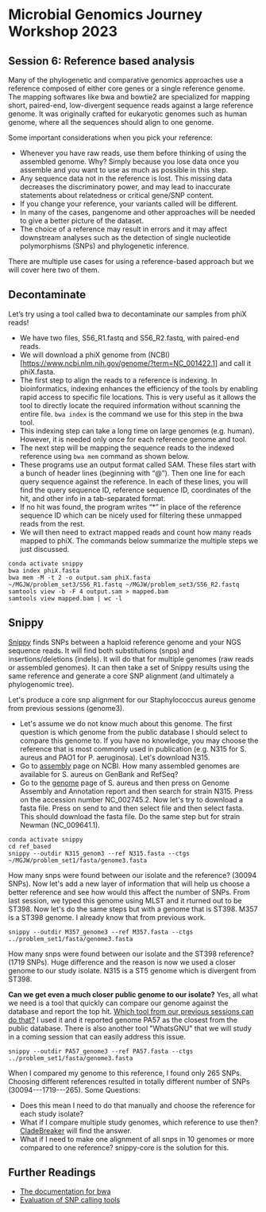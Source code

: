 # Microbial Genomics Journey Workshop 2023
## Session 6: Reference based analysis

Many of the phylogenetic and comparative genomics approaches use a reference composed of either core genes or a single reference genome. The mapping softwares like bwa and bowtie2 are specialized for mapping short, paired-end, low-divergent sequence reads against a large reference genome. It was originally crafted for eukaryotic genomes such as human genome, where all the sequences should align to one genome.<br/>

Some important considerations when you pick your reference:
* Whenever you have raw reads, use them before thinking of using the assembled genome. Why? Simply because you lose data once you assemble and you want to use as much as possible in this step.
* Any sequence data not in the reference is lost. This missing data decreases the discriminatory power, and may lead to inaccurate statements about relatedness or critical gene/SNP content.
* If you change your reference, your variants called will be different.
* In many of the cases, pangenome and other approaches will be needed to give a better picture of the dataset.
* The choice of a reference may result in errors and it may affect downstream analyses such as the detection of single nucleotide polymorphisms (SNPs) and phylogenetic inference.

There are multiple use cases for using a reference-based approach but we will cover here two of them.

## Decontaminate

Let’s try using a tool called bwa to decontaminate our samples from phiX reads!
* We have two files, S56_R1.fastq and S56_R2.fastq, with paired-end reads.
* We will download a phiX genome from (NCBI)[https://www.ncbi.nlm.nih.gov/genome/?term=NC_001422.1] and call it phiX.fasta.
* The first step to align the reads to a reference is indexing. In bioinformatics, indexing enhances the efficiency of the tools by enabling rapid access to specific file locations. This is very useful as it allows the tool to directly locate the required information without scanning the entire file. `bwa index` is the command we use for this step in the bwa tool.
* This indexing step can take a long time on large genomes (e.g. human). However, it is needed only once for each reference genome and tool.
* The next step will be mapping the sequence reads to the indexed reference using `bwa mem` command as shown below.
* These programs use an output format called SAM. These files start with a bunch of header lines (beginning with “@”). Then one line for each query sequence against the reference. In each of these lines, you will find the query sequence ID, reference sequence ID, coordinates of the hit, and other info in a tab-separated format.
* If no hit was found, the program writes “*” in place of the reference sequence ID which can be nicely used for filtering these unmapped reads from the rest.
* We will then need to extract mapped reads and count how many reads mapped to phiX.
The commands below summarize the multiple steps we just discussed.
```
conda activate snippy
bwa index phiX.fasta
bwa mem -M -t 2 -o output.sam phiX.fasta ~/MGJW/problem_set3/S56_R1.fastq ~/MGJW/problem_set3/S56_R2.fastq
samtools view -b -F 4 output.sam > mapped.bam
samtools view mapped.bam | wc -l
```

## Snippy
[Snippy](https://github.com/tseemann/snippy) finds SNPs between a haploid reference genome and your NGS sequence reads. It will find both substitutions (snps) and insertions/deletions (indels). It will do that for multiple genomes (raw reads or assembled genomes). It can then take a set of Snippy results using the same reference and generate a core SNP alignment (and ultimately a phylogenomic tree).

Let's produce a core snp alignment for our Staphylococcus  aureus genome from previous sessions (genome3).

* Let's assume we do not know much about this genome. The first question is which genome from the public database I should select to compare this genome to. If you have no knowledge, you may choose the reference that is most commonly used in publication (e.g. N315 for S. aureus and PAO1 for P. aeruginosa). Let's download N315.
* Go to [assembly](https://www.ncbi.nlm.nih.gov/assembly/) page on NCBI. How many assembled genomes are available for S. aureus on GenBank and RefSeq?
* Go to the [genome](https://www.ncbi.nlm.nih.gov/genome/?term=Staphylococcus+aureus) page of S. aureus and then press on Genome Assembly and Annotation report and then search for strain N315. Press on the accession number NC_002745.2. Now let's try to download a fasta file. Press on send to and then select file and then select fasta. This should download the fasta file. Do the same step but for strain Newman (NC_009641.1).

```
conda activate snippy
cd ref_based
snippy --outdir N315_genom3 --ref N315.fasta --ctgs ~/MGJW/problem_set1/fasta/genome3.fasta
```
How many snps were found between our isolate and the reference? (30094 SNPs). Now let's add a new layer of information that will help us choose a better reference and see how would this affect the number of SNPs. From last session, we typed this genome using MLST and it rturned out to be ST398. Now let's do the same steps but with a genome that is ST398. M357 is a ST398 genome. I already know that from previous work.

```
snippy --outdir M357_genome3 --ref M357.fasta --ctgs ../problem_set1/fasta/genome3.fasta
```
How many snps were found between our isolate and the ST398 reference? (1719 SNPs). Huge difference and the reason is now we used a closer genome to our study isolate. N315 is a ST5 genome which is divergent from ST398.

**Can we get even a much closer public genome to our isolate?**
Yes, all what we need is a tool that quickly can compare our genome against the database and report the top hit. [Which tool from our previous sessions can do that?](quality.md/#mash) I used it and it reported genome PA57 as the closest from the public database. There is also another tool "WhatsGNU" that we will study in a coming session that can easily address this issue.
```
snippy --outdir PA57_genome3 --ref PA57.fasta --ctgs ../problem_set1/fasta/genome3.fasta
```
When I compared my genome to this reference, I found only 265 SNPs. Choosing different references resulted in totally different number of SNPs (30094---1719---265). Some Questions:
* Does this mean I need to do that manually and choose the reference for each study isolate?
* What if I compare multiple study genomes, which reference to use then?
[CladeBreaker](https://github.com/andriesfeder/cladebreaker) will find the answer.
* What if I need to make one alignment of all snps in 10 genomes or more compared to one reference? snippy-core is the solution for this.

## Further Readings
* [The documentation for bwa](https://bio-bwa.sourceforge.net/bwa.shtml)
* [Evaluation of SNP calling tools](https://www.microbiologyresearch.org/content/journal/mgen/10.1099/mgen.0.000261#tab2)
